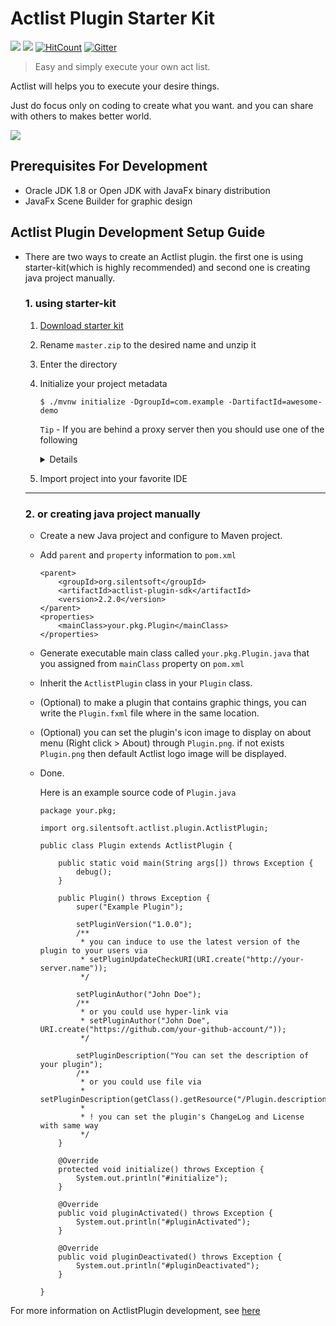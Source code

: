 # Actlist Plugin Starter Kit

![](https://img.shields.io/badge/release-v1.0.0-blue.svg)
![](https://img.shields.io/badge/platform-windows%20%7C%20macosx-blue.svg)
[![HitCount](http://hits.dwyl.com/silentsoft/actlist-plugin-starter-kit.svg)](http://hits.dwyl.com/silentsoft/actlist-plugin-starter-kit)
[![Gitter](https://badges.gitter.im/silentsoft/actlist.svg)](https://gitter.im/silentsoft/actlist?utm_source=badge&utm_medium=badge&utm_campaign=pr-badge&utm_content=badge)

> Easy and simply execute your own act list.

Actlist will helps you to execute your desire things.

Just do focus only on coding to create what you want. and you can share with others to makes better world.

![](http://actlist.silentsoft.org/img/preview.png?token=90777ed1)

## Prerequisites For Development
* Oracle JDK 1.8 or Open JDK with JavaFx binary distribution
* JavaFx Scene Builder for graphic design

## Actlist Plugin Development Setup Guide
* There are two ways to create an Actlist plugin. the first one is using starter-kit(which is highly recommended) and second one is creating java project manually.

  ### 1. using starter-kit
    1. [Download starter kit](https://github.com/silentsoft/actlist-plugin-starter-kit/archive/master.zip)
    2. Rename `master.zip` to the desired name and unzip it
    3. Enter the directory
    4. Initialize your project metadata
       ```
       $ ./mvnw initialize -DgroupId=com.example -DartifactId=awesome-demo
       ```
       `Tip` - If you are behind a proxy server then you should use one of the following
       <details markdown="1"><summary>Details</summary>

       - Windows
         ```
         $ set MAVEN_OPTS=-Dhttps.proxyHost=10.20.30.40 -Dhttps.proxyPort=8080
         $ mvnw initialize -DgroupId=com.example -DartifactId=awesome-demo
         ```
       - Mac | Linux
         ```
         $ export MAVEN_OPTS=-Dhttps.proxyHost=10.20.30.40 -Dhttps.proxyPort=8080
         $ ./mvnw initialize -DgroupId=com.example -DartifactId=awesome-demo
         ```
       - `Note` - The proxy host `10.20.30.40` and proxy port `8080` is up to you.

       </details>
    5. Import project into your favorite IDE
  ---
  ### 2. or creating java project manually
    * Create a new Java project and configure to Maven project.
    * Add `parent` and `property` information to `pom.xml`
      ```
      <parent>
          <groupId>org.silentsoft</groupId>
          <artifactId>actlist-plugin-sdk</artifactId>
          <version>2.2.0</version>
      </parent>
      <properties>
          <mainClass>your.pkg.Plugin</mainClass>
      </properties>
      ```
    * Generate executable main class called `your.pkg.Plugin.java` that you assigned from `mainClass` property on `pom.xml`
    * Inherit the `ActlistPlugin` class in your `Plugin` class.
    * (Optional) to make a plugin that contains graphic things, you can write the `Plugin.fxml` file where in the same location.
    * (Optional) you can set the plugin's icon image to display on about menu (Right click > About) through `Plugin.png`. if not exists `Plugin.png` then default Actlist logo image will be displayed.
    * Done.
      
      Here is an example source code of `Plugin.java`
      ```
      package your.pkg;
      
      import org.silentsoft.actlist.plugin.ActlistPlugin;
      
      public class Plugin extends ActlistPlugin {
      
          public static void main(String args[]) throws Exception {
              debug();
          }
      
          public Plugin() throws Exception {
              super("Example Plugin");
      
              setPluginVersion("1.0.0");
              /**
               * you can induce to use the latest version of the plugin to your users via
               * setPluginUpdateCheckURI(URI.create("http://your-server.name"));
               */
      
              setPluginAuthor("John Doe");
              /**
               * or you could use hyper-link via
               * setPluginAuthor("John Doe", URI.create("https://github.com/your-github-account/"));
               */
      
              setPluginDescription("You can set the description of your plugin");
              /**
               * or you could use file via
               * setPluginDescription(getClass().getResource("/Plugin.description").toURI());
               *
               * ! you can set the plugin's ChangeLog and License with same way
               */
          }
      
          @Override
          protected void initialize() throws Exception {
              System.out.println("#initialize");
          }
      
          @Override
          public void pluginActivated() throws Exception {
              System.out.println("#pluginActivated");
          }
      
          @Override
          public void pluginDeactivated() throws Exception {
              System.out.println("#pluginDeactivated");
          }
      
      }
      ```

For more information on ActlistPlugin development, see [here](http://actlist.silentsoft.org/docs/quick-start/)
